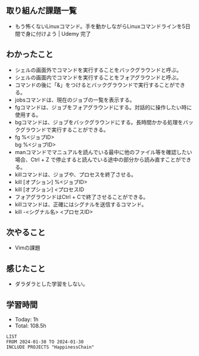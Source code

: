## 取り組んだ課題一覧
- もう怖くないLinuxコマンド。手を動かしながらLinuxコマンドラインを5日間で身に付けよう | Udemy 完了
## わかったこと
- シェルの画面外でコマンドを実行することをバックグラウンドと呼ぶ。
- シェルの画面内でコマンドを実行することをフォアグラウンドと呼ぶ。
- コマンドの後に「&」をつけるとバックグラウンドで実行することができる。
- jobsコマンドは、現在のジョブの一覧を表示する。
- fgコマンドは、ジョブをフォアグラウンドにする。対話的に操作したい時に使用する。
- bgコマンドは、ジョブをバックグラウンドにする。長時間かかる処理をバックグラウンドで実行することができる。
- fg %<ジョブID><br>bg %<ジョブID>
- manコマンドでマニュアルを読んでいる最中に他のファイル等を確認したい場合、Ctrl + Z で停止すると読んでいる途中の部分から読み直すことができる。
- killコマンドは、ジョブや、プロセスを終了させる。
- kill [オプション] %<ジョブID>
- kill [オプション] <プロセスID
- フォアグラウンドはCtrl + Cで終了させることができる。
- killコマンドは、正確にはシグナルを送信するコマンド。
- kill -<シグナル名> <プロセスID>
## 次やること
- Vimの課題
## 感じたこと
- ダラダラとした学習をしない。
## 学習時間
- Today: 1h
- Total: 108.5h

```toggl
LIST
FROM 2024-01-30 TO 2024-01-30
INCLUDE PROJECTS "HappinessChain"
```
